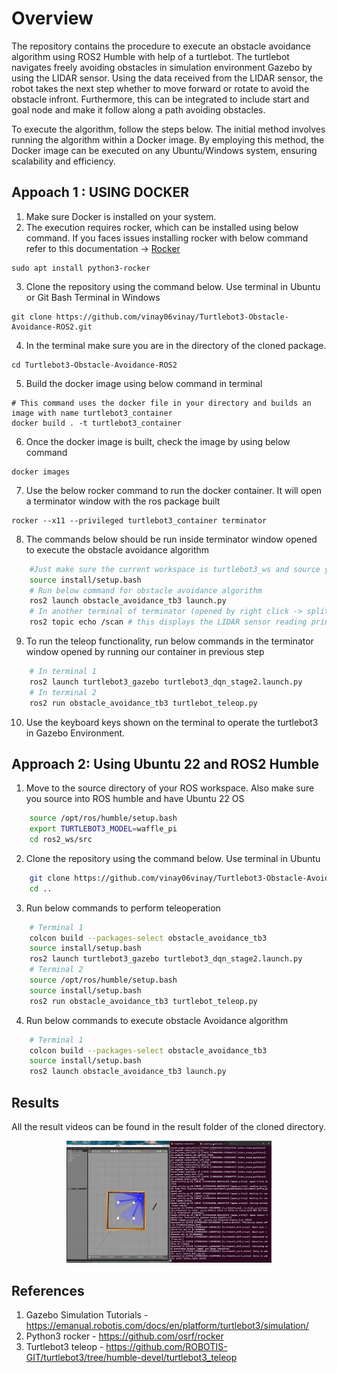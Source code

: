 # Overview

The repository contains the procedure to execute an obstacle avoidance algorithm using ROS2 Humble with help of a turtlebot. The turtlebot navigates freely avoiding obstacles in simulation environment Gazebo by using the LIDAR sensor. Using the data received from the LIDAR sensor, the robot takes the next step whether to move forward or rotate to avoid the obstacle infront. Furthermore, this can be integrated to include start and goal node and make it follow along a path avoiding obstacles.

To execute the algorithm, follow the steps below. The initial method involves running the algorithm within a Docker image. By employing this method, the Docker image can be executed on any Ubuntu/Windows system, ensuring scalability and efficiency.

## Appoach 1 : USING DOCKER

1. Make sure Docker is installed on your system.
2. The execution requires rocker, which can be installed using below command. If you faces issues installing rocker with below command refer to this documentation -> [Rocker](https://github.com/osrf/rocker)
```
sudo apt install python3-rocker
```
3. Clone the repository using the command below. Use terminal in Ubuntu or Git Bash Terminal in Windows
```
git clone https://github.com/vinay06vinay/Turtlebot3-Obstacle-Avoidance-ROS2.git
```
4. In the terminal make sure you are in the directory of the cloned package.
```
cd Turtlebot3-Obstacle-Avoidance-ROS2
```
5. Build the docker image using below command in terminal 
```
# This command uses the docker file in your directory and builds an image with name turtlebot3_container
docker build . -t turtlebot3_container
```
6. Once the docker image is built, check the image by using below command
```
docker images
```
7. Use the below rocker command to run the docker container. It will open a terminator window with the ros package built
```
rocker --x11 --privileged turtlebot3_container terminator
```
8. The commands below should be run inside terminator window opened to execute the obstacle avoidance algorithm
```bash
    #Just make sure the current workspace is turtlebot3_ws and source your workspace
    source install/setup.bash
    # Run below command for obstacle avoidance algorithm
    ros2 launch obstacle_avoidance_tb3 launch.py
    # In another terminal of terminator (opened by right click -> split horizontally/verticall)
    ros2 topic echo /scan # this displays the LIDAR sensor reading printed on console 
```
9. To run the teleop functionality, run below commands in the terminator window opened by running our container in previous step
```bash
    # In terminal 1
    ros2 launch turtlebot3_gazebo turtlebot3_dqn_stage2.launch.py
    # In terminal 2
    ros2 run obstacle_avoidance_tb3 turtlebot_teleop.py
```
10. Use the keyboard keys shown on the terminal to operate the turtlebot3 in Gazebo Environment.

## Approach 2: Using Ubuntu 22 and ROS2 Humble

1. Move to the source directory of your ROS workspace. Also make sure you source into ROS humble and have Ubuntu 22 OS
```bash
    source /opt/ros/humble/setup.bash
    export TURTLEBOT3_MODEL=waffle_pi
    cd ros2_ws/src
```
2. Clone the repository using the command below. Use terminal in Ubuntu 
```bash
    git clone https://github.com/vinay06vinay/Turtlebot3-Obstacle-Avoidance-ROS2.git
    cd ..
```
3. Run below commands to perform teleoperation
```bash
    # Terminal 1
    colcon build --packages-select obstacle_avoidance_tb3
    source install/setup.bash
    ros2 launch turtlebot3_gazebo turtlebot3_dqn_stage2.launch.py
    # Terminal 2
    source /opt/ros/humble/setup.bash
    source install/setup.bash
    ros2 run obstacle_avoidance_tb3 turtlebot_teleop.py
```
4. Run below commands to execute obstacle Avoidance algorithm
```bash
    # Terminal 1
    colcon build --packages-select obstacle_avoidance_tb3
    source install/setup.bash
    ros2 launch obstacle_avoidance_tb3 launch.py
```

## Results

All the result videos can be found in the result folder of the cloned directory.

<p align="center">
<img width="65%" alt="Result Video" src="results/demonstration.gif">
</p>


## References
1.  Gazebo Simulation Tutorials - https://emanual.robotis.com/docs/en/platform/turtlebot3/simulation/
2.  Python3 rocker - https://github.com/osrf/rocker
3.  Turtlebot3 teleop - https://github.com/ROBOTIS-GIT/turtlebot3/tree/humble-devel/turtlebot3_teleop